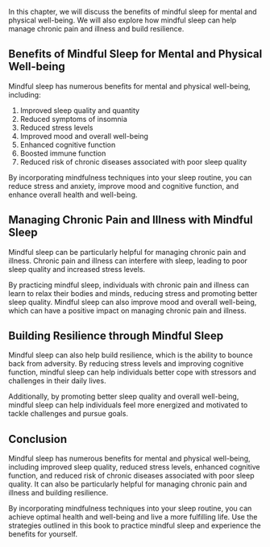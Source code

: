 
In this chapter, we will discuss the benefits of mindful sleep for mental and physical well-being. We will also explore how mindful sleep can help manage chronic pain and illness and build resilience.

Benefits of Mindful Sleep for Mental and Physical Well-being
------------------------------------------------------------

Mindful sleep has numerous benefits for mental and physical well-being, including:

1. Improved sleep quality and quantity
2. Reduced symptoms of insomnia
3. Reduced stress levels
4. Improved mood and overall well-being
5. Enhanced cognitive function
6. Boosted immune function
7. Reduced risk of chronic diseases associated with poor sleep quality

By incorporating mindfulness techniques into your sleep routine, you can reduce stress and anxiety, improve mood and cognitive function, and enhance overall health and well-being.

Managing Chronic Pain and Illness with Mindful Sleep
----------------------------------------------------

Mindful sleep can be particularly helpful for managing chronic pain and illness. Chronic pain and illness can interfere with sleep, leading to poor sleep quality and increased stress levels.

By practicing mindful sleep, individuals with chronic pain and illness can learn to relax their bodies and minds, reducing stress and promoting better sleep quality. Mindful sleep can also improve mood and overall well-being, which can have a positive impact on managing chronic pain and illness.

Building Resilience through Mindful Sleep
-----------------------------------------

Mindful sleep can also help build resilience, which is the ability to bounce back from adversity. By reducing stress levels and improving cognitive function, mindful sleep can help individuals better cope with stressors and challenges in their daily lives.

Additionally, by promoting better sleep quality and overall well-being, mindful sleep can help individuals feel more energized and motivated to tackle challenges and pursue goals.

Conclusion
----------

Mindful sleep has numerous benefits for mental and physical well-being, including improved sleep quality, reduced stress levels, enhanced cognitive function, and reduced risk of chronic diseases associated with poor sleep quality. It can also be particularly helpful for managing chronic pain and illness and building resilience.

By incorporating mindfulness techniques into your sleep routine, you can achieve optimal health and well-being and live a more fulfilling life. Use the strategies outlined in this book to practice mindful sleep and experience the benefits for yourself.
